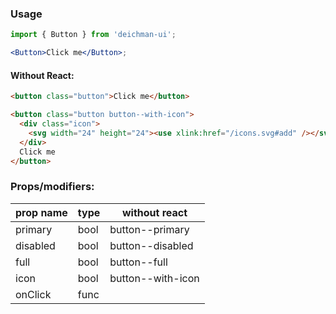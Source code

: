 ### Usage

```jsx
import { Button } from 'deichman-ui';

<Button>Click me</Button>;
```

#### Without React:

```html
<button class="button">Click me</button>
```

```html
<button class="button button--with-icon">
  <div class="icon">
    <svg width="24" height="24"><use xlink:href="/icons.svg#add" /></svg>
  </div>
  Click me
</button>
```

### Props/modifiers:

| prop name | type | without react     |
| --------- | ---- | ----------------- |
| primary   | bool | button--primary   |
| disabled  | bool | button--disabled  |
| full      | bool | button--full      |
| icon      | bool | button--with-icon |
| onClick   | func |                   |
